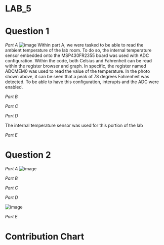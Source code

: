 # LAB_5


# Question 1

_Part A_
![image](https://user-images.githubusercontent.com/98931471/202038502-597a7d9a-f9aa-46b1-9dd2-5db11ee76053.png)
Within part A, we were tasked to be able to read the ambient temperature of the lab room. To do so, the internal temperature sensor embedded onto the MSP430FR2355 board was used with ADC configuration. Within the code, both Celsius and Fahrenheit can be read within the register browser and graph. In specific, the register named ADCMEM0 was used to read the value of the temperature. In the photo shown above, it can be seen that a peak of 78 degrees Fahrenheit was detected. To be able to have this configuration, interupts and the ADC were enabled.

_Part B_

_Part C_

_Part D_

The internal temperature sensor was used for this portion of the lab

_Part E_


# Question 2

_Part A_
![image](https://user-images.githubusercontent.com/98931471/202036233-b93adb40-43b8-4371-be64-c97a3258d5fc.png)

_Part B_

_Part C_

_Part D_

![image](https://user-images.githubusercontent.com/98931471/202039046-f0668170-4c7a-420e-be61-f954095e0b1e.png)


_Part E_

# Contribution Chart

